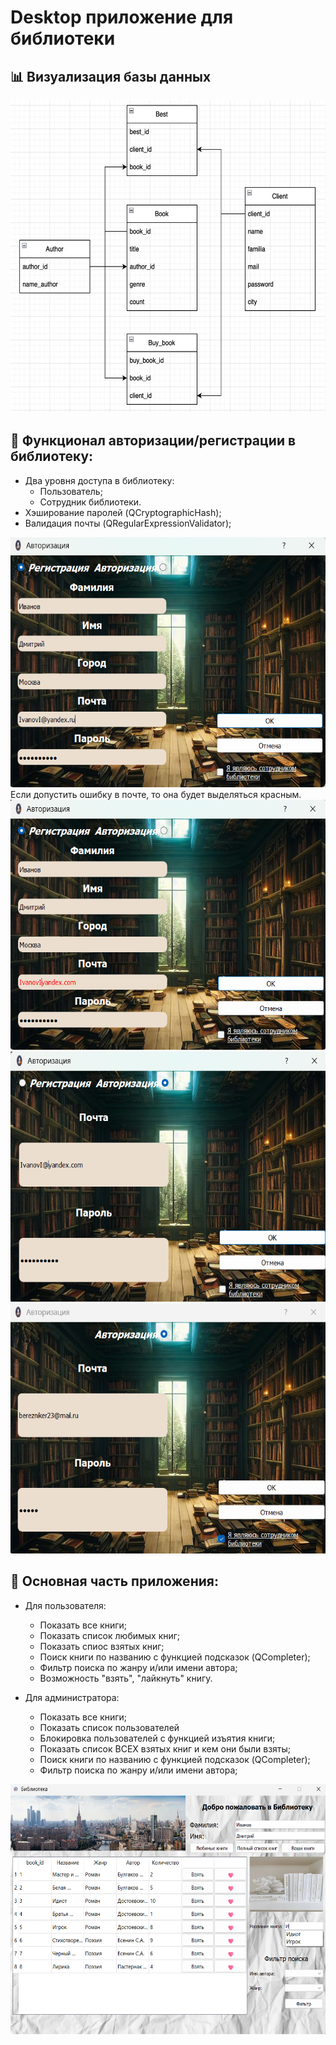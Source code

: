 # Desktop приложение для библиотеки

## 📊 Визуализация базы данных

<img src="Res/tables.png" width="600" height="500">

## 🔗 Функционал авторизации/регистрации в библиотеку:
- Два уровня доступа в библиотеку:
  - Пользователь;
  - Сотрудник библиотеки.
- Хэширование паролей (QCryptographicHash);
- Валидация почты (QRegularExpressionValidator);

<img src="Res/reg_user.png" width="600" height="400">
Если допустить ошибку в почте, то она будет выделяться красным. 
<img src="Res/reg_user_mail.png" width="600" height="400">
<img src="Res/log_user.png" width="600" height="400">
<img src="Res/log_admin.png" width="600" height="400">

## 🔗 Основная часть приложения:

- Для пользователя:
  - Показать все книги;
  - Показать список любимых книг;
  - Показать спиос взятых книг;
  - Поиск книги по названию с функцией подсказок (QCompleter);
  - Фильтр поиска по жанру и/или имени автора;
  - Возможность "взять", "лайкнуть" книгу.

- Для администратора:
  - Показать все книги;
  - Показать список пользователей
  - Блокировка пользователей с функцией изъятия книги;
  - Показать список ВСЕХ взятых книг и кем они были взяты;
  - Поиск книги по названию с функцией подсказок (QCompleter);
  - Фильтр поиска по жанру и/или имени автора;

<img src="Res/main_user.png" width="600" height="400">


